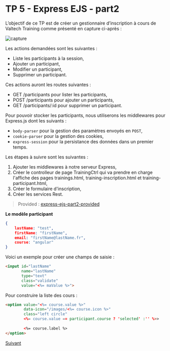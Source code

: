 # TP 5 - Express EJS - part2

L’objectif de ce TP est de créer un gestionnaire d’inscription à cours de Valtech Training comme présenté en capture ci-après :

![capture](https://github.com/Romakita/tp-nodejs/blob/master/src/training.png)

Les actions demandées sont les suivantes :

* Liste les participants à la session,
* Ajouter un participant,
* Modifier un participant,
* Supprimer un participant.

Ces actions auront les routes suivantes :

* GET /participants pour lister les participants,
* POST /participants pour ajouter un participants,
* GET /participants/:id pour supprimer un participant.

Pour pouvoir stocker les participants, nous utiliserons les middlewares pour 
Express.js dont les suivants :

* `body-parser` pour la gestion des paramètres envoyés en `POST`,
* `cookie-parser` pour la gestion des cookies,
* `express-session` pour la persistance des données dans un premier temps.

Les étapes à suivre sont les suivantes :

1. Ajouter les middlewares à notre serveur Express,
2. Créer le controlleur de page TrainingCtrl qui va prendre en charge l'affiche des pages trainings.html, training-inscription.html et training-participant.html,
3. Créer le formulaire d'inscription,
4. Créer les services Rest.

> Provided : [express-ejs-part2-provided](https://github.com/Romakita/tp-nodejs/tree/express-ejs-part2-provided)

**Le modèle participant**

```json
{
    lastName: "test",
    firstName: "firstName",
    email: "firstName@lastName.fr",
    course: "angular"
}
```

Voici un exemple pour créer une champs de saisie :
```html
<input id="lastName"
       name="lastName"
       type="text"
       class="validate"
       value="<%= maValue %>">

```

Pour construire la liste des cours :

```html
<option value="<%= course.value %>" 
        data-icon="/images/<%= course.icon %>"
        class="left circle"
        <%= course.value == participant.course ? 'selected' :'' %>>
        
        <%= course.label %>
</option>
```

[Suivant](https://github.com/Romakita/tp-nodejs/blob/master/express-ejs.md)